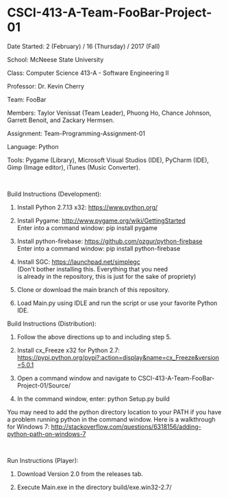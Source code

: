 # CSCI-413-A-Team-FooBar-Project-01

Date Started:     2 (February) / 16 (Thursday) / 2017 (Fall)

School:           McNeese State University

Class:            Computer Science 413-A - Software Engineering II

Professor:        Dr. Kevin Cherry

Team:             FooBar

Members:          Taylor Venissat (Team Leader), Phuong Ho, Chance Johnson,
                   Garrett Benoit, and Zackary Hermsen.

Assignment:       Team-Programming-Assignment-01

Language:         Python

Tools:            Pygame (Library), Microsoft Visual Studios (IDE), 
		   PyCharm (IDE), Gimp (Image editor), iTunes (Music Converter).

<br />

Build Instructions (Development):

1) Install Python 2.7.13 x32: https://www.python.org/

2) Install Pygame: http://www.pygame.org/wiki/GettingStarted
	<br /> Enter into a command window: pip install pygame

3) Install python-firebase: https://github.com/ozgur/python-firebase
	<br /> Enter into a command window: pip install python-firebase

4) Install SGC: https://launchpad.net/simplegc
	<br /> (Don't bother installing this. Everything that you need 
	<br />  is already in the repository, this is just for the sake of propriety)
	
5) Clone or download the main branch of this repository.

6) Load Main.py using IDLE and run the script or use your favorite Python IDE.

Build Instructions (Distribution):

1) Follow the above directions up to and including step 5.

2) Install cx_Freeze x32 for Python 2.7:
https://pypi.python.org/pypi?:action=display&name=cx_Freeze&version=5.0.1

3) Open a command window and navigate to CSCI-413-A-Team-FooBar-Project-01/Source/

4) In the command window, enter: python Setup.py build

You may need to add the python directory location to your PATH if you have a
problem running python in the command window. Here is a walkthrough for
Windows 7:
http://stackoverflow.com/questions/6318156/adding-python-path-on-windows-7

<br />

Run Instructions (Player):

1) Download Version 2.0 from the releases tab.

2) Execute Main.exe in the directory build/exe.win32-2.7/
